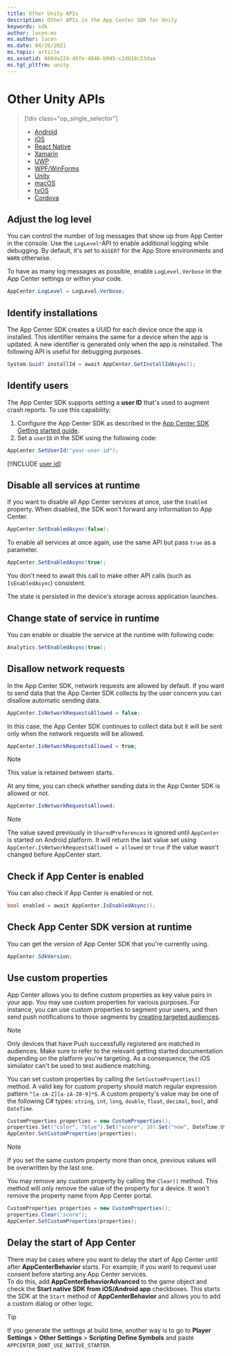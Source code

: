 ```yaml
---
title: Other Unity APIs
description: Other APIs in the App Center SDK for Unity
keywords: sdk
author: lucen-ms
ms.author: lucen
ms.date: 04/26/2021
ms.topic: article
ms.assetid: 666da224-d8fe-484b-b945-c2d018c53daa
ms.tgt_pltfrm: unity
---
```


# Other Unity APIs
> [!div  class="op_single_selector"]
> * [Android](android.md)
> * [iOS](ios.md)
> * [React Native](react-native.md)
> * [Xamarin](xamarin.md)
> * [UWP](uwp.md)
> * [WPF/WinForms](wpf-winforms.md)
> * [Unity](unity.md)
> * [macOS](macos.md)
> * [tvOS](tvos.md)
> * [Cordova](cordova.md)

## Adjust the log level

You can control the number of log messages that show up from App Center in the console. Use the `LogLevel`-API to enable additional logging while debugging. By default, it's set to `ASSERT` for the App Store environments and `WARN` otherwise.

To have as many log messages as possible, enable `LogLevel.Verbose` in the App Center settings or within your code.

```csharp
AppCenter.LogLevel = LogLevel.Verbose;
```

## Identify installations

The App Center SDK creates a UUID for each device once the app is installed. This identifier remains the same for a device when the app is updated. A new identifier is generated only when the app is reinstalled. The following API is useful for debugging purposes.

```csharp
System.Guid? installId = await AppCenter.GetInstallIdAsync();
```

## Identify users

The App Center SDK supports setting a **user ID** that's used to augment crash reports. To use this capability:

1. Configure the App Center SDK as described in the [App Center SDK Getting started guide](~/sdk/getting-started/unity.md).
2. Set a `userID` in the SDK using the following code:

```csharp
AppCenter.SetUserId("your-user-id");
```

[!INCLUDE [user id](includes/user-id.md)]

## Disable all services at runtime

If you want to disable all App Center services at once, use the `Enabled` property. When disabled, the SDK won't forward any information to App Center.

```csharp
AppCenter.SetEnabledAsync(false);
```

To enable all services at once again, use the same API but pass `true` as a parameter.

```csharp
AppCenter.SetEnabledAsync(true);
```

You don't need to await this call to make other API calls (such as `IsEnabledAsync`) consistent.

The state is persisted in the device's storage across application launches.

## Change state of service in runtime

You can enable or disable the service at the runtime with following code:

```csharp
Analytics.SetEnabledAsync(true);
```

## Disallow network requests

In the App Center SDK, network requests are allowed by default. If you want to send data that the App Center SDK collects by the user concern you can disallow automatic sending data.

```csharp
AppCenter.IsNetworkRequestsAllowed = false;
```

In this case, the App Center SDK continues to collect data but it will be sent only when the network requests will be allowed.

```csharp
AppCenter.IsNetworkRequestsAllowed = true;
```

>[!NOTE]
> This value is retained between starts.

At any time, you can check whether sending data in the App Center SDK is allowed or not.

```csharp
AppCenter.IsNetworkRequestsAllowed;
```

>[!NOTE]
> The value saved previously in `SharedPreferences` is ignored until `AppCenter` is started on Android platform.
> It will return the last value set using `AppCenter.IsNetworkRequestsAllowed = allowed` or `true` if the value wasn't changed before AppCenter start.

## Check if App Center is enabled

You can also check if App Center is enabled or not.

```csharp
bool enabled = await AppCenter.IsEnabledAsync();
```

## Check App Center SDK version at runtime

You can get the version of App Center SDK that you're currently using.

```csharp
AppCenter.SdkVersion;
```

## Use custom properties

App Center allows you to define custom properties as key value pairs in your app. You may use custom properties for various purposes. For instance, you can use custom properties to segment your users, and then send push notifications to those segments by [creating targeted audiences](~/push/send-notification.md#audiences).

> [!NOTE]
> Only devices that have Push successfully registered are matched in audiences. Make sure to refer to the relevant getting started documentation depending on the platform you're targeting.
> As a consequence, the iOS simulator can't be used to test audience matching.

You can set custom properties by calling the `SetCustomProperties()` method. A valid key for custom property should match regular expression pattern `^[a-zA-Z][a-zA-Z0-9]*$`. A custom property's value may be one of the following C# types: `string`, `int`, `long`, `double`, `float`, `decimal`, `bool`, and `DateTime`.

```csharp
CustomProperties properties = new CustomProperties();
properties.Set("color", "blue").Set("score", 10).Set("now", DateTime.UtcNow);
AppCenter.SetCustomProperties(properties);
```

> [!NOTE]
> If you set the same custom property more than once, previous values will be overwritten by the last one.

You may remove any custom property by calling the `Clear()` method. This method will only remove the value of the property for a device. It won't remove the property name from App Center portal.

```csharp
CustomProperties properties = new CustomProperties();
properties.Clear("score");
AppCenter.SetCustomProperties(properties);
```

## Delay the start of App Center

There may be cases where you want to delay the start of App Center until after **AppCenterBehavior** starts. For example, if you want to request user consent before starting any App Center services.  
To do this, add **AppCenterBehaviorAdvanced** to the game object and check the **Start native SDK from iOS/Android app** checkboxes. This starts the SDK at the `Start` method of **AppCenterBehavior** and allows you to add a custom dialog or other logic.

> [!TIP]
> If you generate the settings at build time, another way is to go to **Player Settings** > **Other Settings** > **Scripting Define Symbols** and paste `APPCENTER_DONT_USE_NATIVE_STARTER`. 
